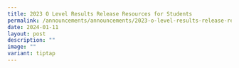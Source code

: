 ```yaml
---
title: 2023 O Level Results Release Resources for Students
permalink: /announcements/announcements/2023-o-level-results-release-resource-for-students/
date: 2024-01-11
layout: post
description: ""
image: ""
variant: tiptap
---
```


